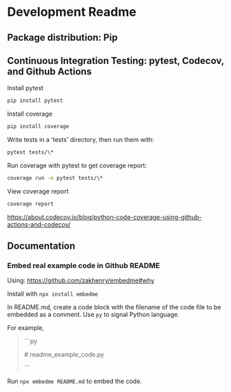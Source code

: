 # Development Readme

## Package distribution: Pip 

## Continuous Integration Testing: pytest, Codecov, and Github Actions

Install pytest

```bash
pip install pytest
```

Install coverage

```bash
pip install coverage
```

Write tests in a 'tests' directory, then run them with:

```bash
pytest tests/\*
```

Run coverage with pytest to get coverage report:

```bash
coverage run -m pytest tests/\*
```

View coverage report

```bash
coverage report
```




https://about.codecov.io/blog/python-code-coverage-using-github-actions-and-codecov/

## Documentation

### Embed real example code in Github README

Using:
https://github.com/zakhenry/embedme#why

Install with `npx install embedme`

In README.md, create a code block with the filename of the code file to be embedded as a comment. 
Use `py` to signal Python language.

For example,
> \```py
> 
> \# readme_example_code.py
> 
> \```

Run `npx embedme README.md` to embed the code.
